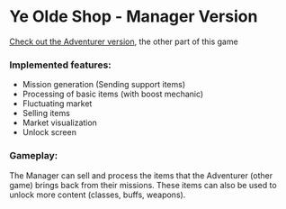 # Ye Olde Shop - Manager Version

[Check out the Adventurer version](https://github.com/pgpais/Ye-Olde-Shop-Adventurer), the other part of this game

### Implemented features:

- Mission generation (Sending support items)
- Processing of basic items (with boost mechanic)
- Fluctuating market
- Selling items
- Market visualization
- Unlock screen

### Gameplay:

The Manager can sell and process the items that the Adventurer (other game) brings back from their missions. These items can also be used to unlock more content (classes, buffs, weapons).
